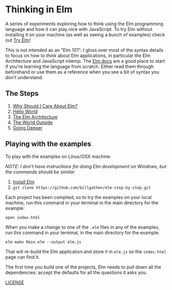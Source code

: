 # Thinking in Elm
A series of experiments exploring how to think using the Elm programming language and how it can play nice with JavaScript. To try Elm without installing it on your machine (as well as seeing a bunch of examples) check out [Try Elm](http://elm-lang.org/try)!

This is not intended as an "Elm 101": I gloss over most of the syntax details to focus on how to *think* about Elm applications, in particular the Elm Architecture and JavaScript interop. The [Elm docs](http://elm-lang.org/docs) are a good place to start if you're learning the language from scratch. Either read them through beforehand or use them as a reference when you see a bit of syntax you don't understand.

## The Steps

1. [Why Should I Care About Elm?](0_why_should_i_care)
1. [Hello World](1_hello_world)
1. [The Elm Architecture](2_the_elm_architecture)
1. [The World Outside](3_the_world_outside)
1. [Going Deeper](4_going_deeper)

## Playing with the examples

To play with the examples on Linux/OSX machine:

_NOTE: I don't have instructions for doing Elm development on Windows, but the commands should be similar._

1. [Install Elm](http://elm-lang.org/install)
1. `git clone https://github.com/billgathen/elm-step-by-step.git`

Each project has been compiled, so to try the examples on your local machine, run this command in your terminal in the main directory for the example:

`open index.html`

When you make a change to one of the `.elm` files in any of the examples, run this command in your terminal, in the main directory for the example:

`elm make Main.elm --output elm.js`

That will re-build the Elm application and store it in `elm.js` so the `index.html` page can find it.

The first time you build one of the projects, Elm needs to pull down all the dependencies: accept the defaults for all the questions it asks you.

[LICENSE](LICENSE)

